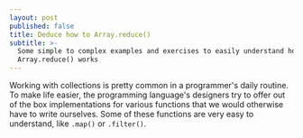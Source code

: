 ```yaml
---
layout: post
published: false
title: Deduce how to Array.reduce()
subtitle: >-
  Some simple to complex examples and exercises to easily understand how
  Array.reduce() works
---
```


Working with collections is pretty common in a programmer's daily routine. To make life easier, the programming language's designers try to offer out of the box implementations for various functions that we would otherwise have to write ourselves. Some of these functions are very easy to understand, like `.map()` or `.filter()`.
